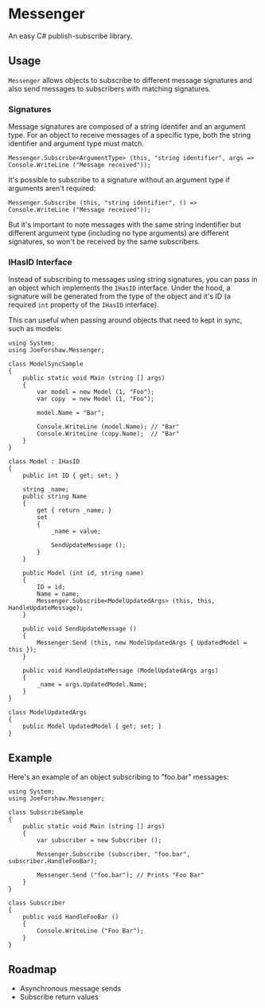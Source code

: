 # Messenger
An easy C# publish-subscribe library.

## Usage
`Messenger` allows objects to subscribe to different message signatures and also send messages to subscribers with matching signatures.

### Signatures
Message signatures are composed of a string identifer and an argument type. For an object to receive messages of a specific type, both the string identifier and argument type must match.
```
Messenger.Subscribe<ArgumentType> (this, "string identifier", args => Console.WriteLine ("Message received"));
```

It's possible to subscribe to a signature without an argument type if arguments aren't required:
```
Messenger.Subscribe (this, "string identifier", () => Console.WriteLine ("Message received"));
```

But it's important to note messages with the same string indentifier but different argument type (including no type arguments) are different signatures, so won't be received by the same subscribers.

### IHasID Interface
Instead of subscribing to messages using string signatures, you can pass in an object which implements the `IHasID` interface. Under the hood, a signature will be generated from the type of the object and it's ID (a required `int` property of the `IHasID` interface).

This can useful when passing around objects that need to kept in sync, such as models:
```
using System;
using JoeForshaw.Messenger;

class ModelSyncSample
{
    public static void Main (string [] args)
    {
        var model = new Model (1, "Foo");
        var copy  = new Model (1, "Foo");
        
        model.Name = "Bar";
        
        Console.WriteLine (model.Name); // "Bar"
        Console.WriteLine (copy.Name);  // "Bar"
    }
}

class Model : IHasID
{
    public int ID { get; set; }

    string _name;
    public string Name
    {
        get { return _name; }
        set
        {
            _name = value;
            
            SendUpdateMessage ();
        }
    }

    public Model (int id, string name)
    {
        ID = id;
        Name = name;
        Messenger.Subscribe<ModelUpdatedArgs> (this, this, HandleUpdateMessage);
    }
    
    public void SendUpdateMessage ()
    {
        Messenger.Send (this, new ModelUpdatedArgs { UpdatedModel = this });
    }
    
    public void HandleUpdateMessage (ModelUpdatedArgs args)
    {
        _name = args.UpdatedModel.Name;
    }
}

class ModelUpdatedArgs
{
    public Model UpdatedModel { get; set; }
}
```

## Example
Here's an example of an object subscribing to "foo.bar" messages:
```
using System;
using JoeForshaw.Messenger;

class SubscribeSample
{
    public static void Main (string [] args)
    {
        var subscriber = new Subscriber ();

        Messenger.Subscribe (subscriber, "foo.bar", subscriber.HandleFooBar);
        
        Messenger.Send ("foo.bar"); // Prints "Foo Bar"
    }
}

class Subscriber
{
    public void HandleFooBar ()
    {
        Console.WriteLine ("Foo Bar");
    }
}
```

## Roadmap
* Asynchronous message sends
* Subscribe return values
